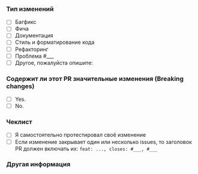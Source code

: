 <!-- Измените [ ] на [x] там где это требуется -->
### Тип изменений
- [ ] Багфикс
- [ ] Фича
- [ ] Документация
- [ ] Стиль и форматирование кода
- [ ] Рефакторинг
- [ ] Проблема #___
- [ ] Другое, пожалуйста опишите:

### Содержит ли этот PR значительные изменения (Breaking changes)
- [ ] Yes.
- [ ] No.

### Чеклист
- [ ] Я самостоятельно протестировал своё изменение
- [ ] Если изменение закрывает один или несколько issues, то заголовок PR должен включать их:  `feat: ..., closes: #___, #___`

### Другая информация
